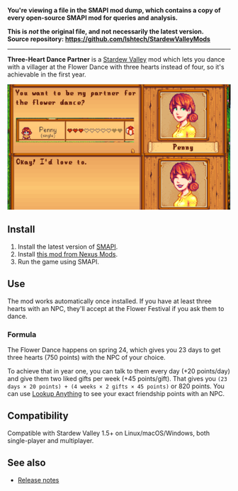 **You're viewing a file in the SMAPI mod dump, which contains a copy of every open-source SMAPI mod
for queries and analysis.**

**This is _not_ the original file, and not necessarily the latest version.**  
**Source repository: https://github.com/lshtech/StardewValleyMods**

----

**Three-Heart Dance Partner** is a [Stardew Valley](http://stardewvalley.net/) mod which lets you
dance with a villager at the Flower Dance with three hearts instead of four, so it's achievable
in the first year.

![](screenshot.png)

## Install
1. Install the latest version of [SMAPI](https://smapi.io).
2. Install [this mod from Nexus Mods](http://www.nexusmods.com/stardewvalley/mods/500).
3. Run the game using SMAPI.

## Use
The mod works automatically once installed. If you have at least three hearts with an NPC, they'll
accept at the Flower Festival if you ask them to dance.

### Formula
The Flower Dance happens on spring 24, which gives you 23 days to get three hearts (750 points)
with the NPC of your choice.

To achieve that in year one, you can talk to them every day (+20 points/day) and give them two
liked gifts per week (+45 points/gift). That gives you `(23 days × 20 points) + (4 weeks × 2 gifts
× 45 points)` or 820 points. You can use [Lookup Anything](https://www.nexusmods.com/stardewvalley/mods/541)
to see your exact friendship points with an NPC.

## Compatibility
Compatible with Stardew Valley 1.5+ on Linux/macOS/Windows, both single-player and multiplayer.

## See also
* [Release notes](release-notes.md)
